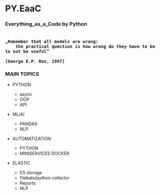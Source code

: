 # PY.EaaC


<h3> Everything_as_a_Code by Python <h3>

  
  ```

 „Remember that all models are wrong:
      the practical question is how wrong do they have to be to not be useful”

  [George E.P. Box, 1987]

  ```





### MAIN TOPICS

- PYTHON
  - async
  - OOP
  - API
 
- ML/AI
  - PANDAS
  - NLP
  
 - AUTOMATIZATION
   - PYTHON
   - MINISERVICES DOCKER
  
  - ELASTIC
    - ES storage
    - filebats/python collector
    - Reports
    - NLP
